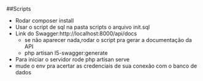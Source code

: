##Scripts

-   Rodar composer install
-   Usar o script de sql na pasta scripts o arquivo init.sql
-   Link do Swagger:http://localhost:8000/api/docs
    -   se não aparecer nada,rodar o script pra gerar a documentação da API
    -   php artisan l5-swagger:generate
-   Para iniciar o servidor rode php artisan serve
-   mude o env pra acertar as credenciais de sua conexão com o banco de dados
